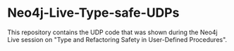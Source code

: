 # Neo4j-Live-Type-safe-UDPs
This repository contains the UDP code that was shown during the Neo4j Live session on "Type and Refactoring Safety in User-Defined Procedures".
